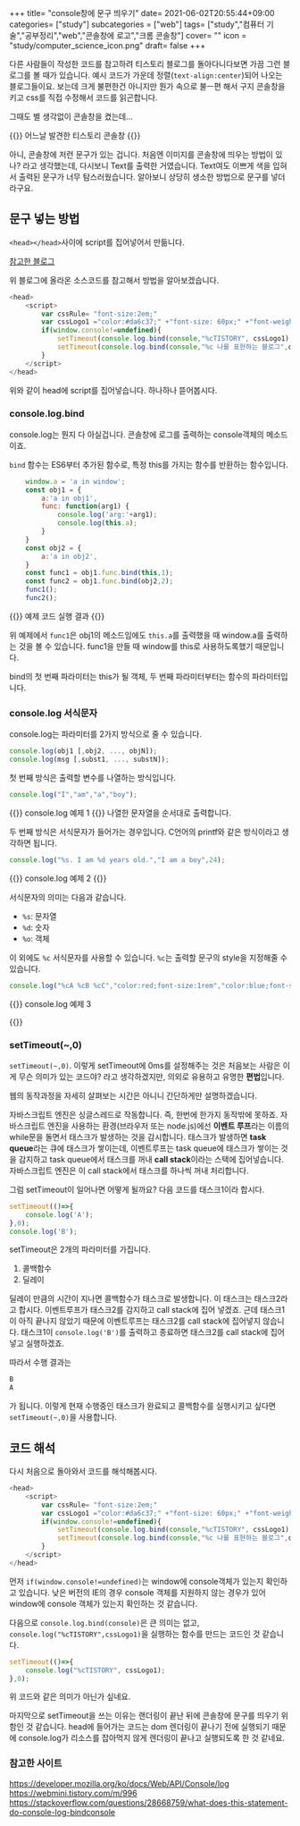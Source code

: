 +++
title= "console창에 문구 띄우기"
date= 2021-06-02T20:55:44+09:00
categories= ["study"]
subcategories = ["web"]
tags= ["study","컴퓨터 기술","공부정리","web","콘솔창에 로고","크롬 콘솔창"]
cover= ""
icon = "study/computer_science_icon.png"
draft= false
+++

다른 사람들이 작성한 코드를 참고하려 티스토리 블로그를 돌아다니다보면 가끔 그런 블로그를 볼 때가 있습니다. 예시 코드가 가운데 정렬(`text-align:center`)되어 나오는 블로그들이요. 보는데 크게 불편한건 아니지만 뭔가 속으로 불ㅡ편 해서 구지 콘솔창을 키고 css를 직접 수정해서 코드를 읽곤합니다.

그때도 별 생각없이 콘솔창을 켰는데...

{{<figure-img src="images/티스토리 콘솔창 문구.png" alt="티스토리 콘솔창">}}
어느날 발견한 티스토리 콘솔창
{{</figure-img>}}

아니, 콘솔창에 저런 문구가 있는 겁니다. 처음엔 이미지를 콘솔창에 띄우는 방법이 있나? 라고 생각했는데, 다시보니 Text를 출력한 거였습니다. Text여도 이쁘게 색을 입혀서 출력된 문구가 너무 탐스러웠습니다. 알아보니 상당히 생소한 방법으로 문구를 넣더라구요.

## 문구 넣는 방법
`<head></head>`사이에 script를 집어넣어서 만듦니다.

[참고한 블로그](https://webmini.tistory.com/m/996)

위 블로그에 올라온 소스코드를 참고해서 방법을 알아보겠습니다.

```js
<head>
    <script>
        var cssRule= "font-size:2em;"
        var cssLogo1 ="color:#da6c37;" +"font-size: 60px;" +"font-weight: bold;" +"letter-space:-1px;" +"font-family:Tahoma,Arial,sans-serif";
        if(window.console!=undefined){
            setTimeout(console.log.bind(console,"%cTISTORY", cssLogo1),0);
            setTimeout(console.log.bind(console,"%c 나를 표현하는 블로그",cssRule),0);
        }
    </script>
</head>
```
위와 같이 head에 script를 집어넣습니다. 하나하나 뜯어봅시다.

### console.log.bind

console.log는 뭔지 다 아실겁니다. 콘솔창에 로그를 출력하는 console객체의 메소드이죠.

`bind` 함수는 ES6부터 추가된 함수로, 특정 this를 가지는 함수를 반환하는 함수입니다.

```js
    window.a = 'a in window';
    const obj1 = {
        a:'a in obj1',
        func: function(arg1) {
            console.log('arg:'+arg1);
            console.log(this.a);
        }
    }
    const obj2 = {
        a:'a in obj2',
    }
    const func1 = obj1.func.bind(this,1);
    const func2 = obj1.func.bind(obj2,2);
    func1();
    func2();
```

{{<figure-img src="images/bind 예제코드.png" alt="bind 예제코드">}}
예제 코드 실행 결과
{{</figure-img>}}

위 예제에서 `func1`은 obj1의 메소드임에도 `this.a`를 출력했을 때 window.a를 출력하는 것을 볼 수 있습니다. func1을 만들 때 window를 this로 사용하도록했기 때문입니다.

bind의 첫 번째 파라미터는 this가 될 객체, 두 번째 파라미터부터는 함수의 파라미터입니다. 

### console.log 서식문자
console.log는 파라미터를 2가지 방식으로 줄 수 있습니다.

```js
console.log(obj1 [,obj2, ..., objN]);
console.log(msg [,subst1, ..., substN]);
```

첫 번째 방식은 출력할 변수를 나열하는 방식입니다. 
```js
console.log("I","am","a","boy");
```
{{<figure-img src="images/console.log 예제1.png" alt="console.log 예제코드">}}
console.log 예제 1
{{</figure-img>}}
나열한 문자열을 순서대로 출력합니다.

두 번째 방식은 서식문자가 들어가는 경우입니다. C언어의 printf와 같은 방식이라고 생각하면 됩니다.
```js
console.log("%s. I am %d years old.","I am a boy",24);
```
{{<figure-img src="images/console.log 예제2.png" alt="console.log 예제코드2">}}
console.log 예제 2
{{</figure-img>}}

서식문자의 의미는 다음과 같습니다.
- `%s`: 문자열
- `%d`: 숫자
- `%o`: 객체

이 외에도 `%c` 서식문자를 사용할 수 있습니다. `%c`는 출력할 문구의 style을 지정해줄 수 있습니다. 

```js
console.log("%cA %cB %cC","color:red;font-size:1rem","color:blue;font-size:1.5rem","color:green;font-size:2rem");
```
{{<figure-img src="images/console.log 예제3.png" alt="console.log 예제코드3">}}
console.log 예제 3

{{</figure-img>}}

### setTimeout(~,0)
`setTimeout(~,0)`. 이렇게 setTimeout에 0ms를 설정해주는 것은 처음보는 사람은 이게 무슨 의미가 있는 코드야? 라고 생각하겠지만, 의외로 유용하고 유명한 **편법**입니다. 

웹의 동작과정을 자세히 살펴보는 시간은 아니니 간단하게만 설명하겠습니다.

자바스크립트 엔진은 싱글스레드로 작동합니다. 즉, 한번에 한가지 동작밖에 못하죠. 자바스크립트 엔진을 사용하는 환경(브라우저 또는 node.js)에선 **이벤트 루프**라는 이름의 while문을 돌면서 태스크가 발생하는 것을 감시합니다. 태스크가 발생하면 **task queue**라는 큐에 태스크가 쌓이는데, 이벤트루프는 task queue에 태스크가 쌓이는 것을 감지하고 task queue에서 태스크를 꺼내 **call stack**이라는 스택에 집어넣습니다. 자바스크립트 엔진은 이 call stack에서 태스크를 하나씩 꺼내 처리합니다.

그럼 setTimeout이 일어나면 어떻게 될까요? 다음 코드를 태스크1이라 합시다.
```js
setTimeout(()=>{
    console.log('A');
},0);
console.log('B');
```
setTimeout은 2개의 파라미터를 가집니다. 

1) 콜백함수  
2) 딜레이   

딜레이 만큼의 시간이 지나면 콜백함수가 태스크로 발생합니다. 이 태스크는 태스크2라고 합시다. 이벤트루프가 태스크2를 감지하고 call stack에 집어 넣겠죠. 근데 태스크1이 아직 끝나지 않았기 때문에 이벤트루프는 태스크2를 call stack에 집어넣지 않습니다. 태스크1이 `console.log('B')`를 출력하고 종료하면 태스크2를 call stack에 집어넣고 실행하겠죠. 

따라서 수행 결과는 
```bash
B
A
```
가 됩니다. 이렇게 현재 수행중인 태스크가 완료되고 콜백함수를 실행시키고 싶다면 `setTimeout(~,0)`을 사용합니다.

## 코드 해석

다시 처음으로 돌아와서 코드를 해석해봅시다.
```js
<head>
    <script>
        var cssRule= "font-size:2em;"
        var cssLogo1 ="color:#da6c37;" +"font-size: 60px;" +"font-weight: bold;" +"letter-space:-1px;" +"font-family:Tahoma,Arial,sans-serif";
        if(window.console!=undefined){
            setTimeout(console.log.bind(console,"%cTISTORY", cssLogo1),0);
            setTimeout(console.log.bind(console,"%c 나를 표현하는 블로그",cssRule),0);
        }
    </script>
</head>
```
먼저 `if(window.console!=undefined)`는 window에 console객체가 있는지 확인하고 있습니다. 낮은 버전의 IE의 경우 console 객체를 지원하지 않는 경우가 있어 window에 console 객체가 있는지 확인하는 것 같습니다.

다음으로 `console.log.bind(console)`은 큰 의미는 없고, `console.log("%cTISTORY",cssLogo1)`을 실행하는 함수를 만드는 코드인 것 같습니다.

```js
setTimeout(()=>{
    console.log("%cTISTORY", cssLogo1);
},0);
```
위 코드와 같은 의미가 아닌가 싶네요.

마지막으로 setTimeout을 쓰는 이유는 랜더링이 끝난 뒤에 콘솔창에 문구를 띄우기 위함인 것 같습니다. head에 들어가는 코드는 dom 렌더링이 끝나기 전에 실행되기 때문에 console.log가 리소스를 잡아먹지 않게 렌더링이 끝나고 실행되도록 한 것 같네요.

### 참고한 사이트
https://developer.mozilla.org/ko/docs/Web/API/Console/log  
https://webmini.tistory.com/m/996  
https://stackoverflow.com/questions/28668759/what-does-this-statement-do-console-log-bindconsole